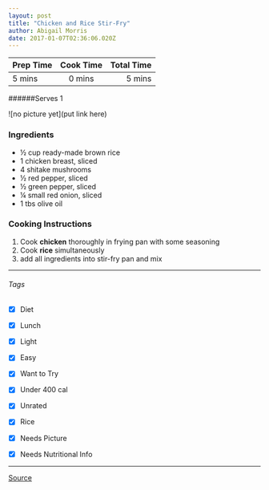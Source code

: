 ```yaml
---
layout: post
title: "Chicken and Rice Stir-Fry"
author: Abigail Morris
date: 2017-01-07T02:36:06.020Z
---
```


| Prep Time  | Cook Time    | Total Time  |
| ---------- |:------------:| -----------:|
| 5 mins    | 0 mins      | 5 mins     |


######Serves 1

![no picture yet](put link here)

### Ingredients

* ½ cup ready-made brown rice
* 1 chicken breast, sliced
* 4 shitake mushrooms
* ½ red pepper, sliced
* ½ green pepper, sliced
* ¼ small red onion, sliced
* 1 tbs olive oil

### Cooking Instructions

1. Cook **chicken** thoroughly in frying pan with some seasoning
2. Cook **rice** simultaneously
3. add all ingredients into stir-fry pan and mix
---

###### Tags
- [x] Diet
- [x] Lunch
- [x] Light
- [x] Easy
- [x] Want to Try
- [x] Under 400 cal
- [x] Unrated
- [x] Rice
- [x] Needs Picture
- [x] Needs Nutritional Info


---

[Source](http://greatist.com/health/35-quick-and-healthy-low-calorie-lunches)


